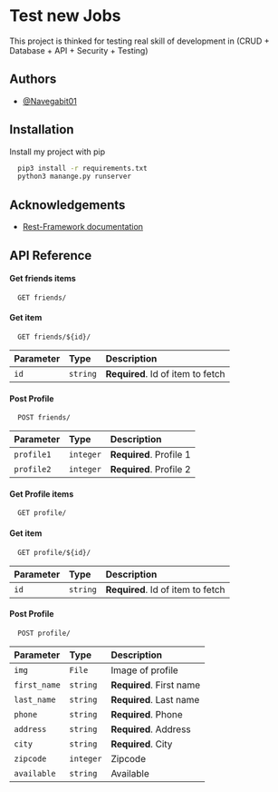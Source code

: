 
# Test new Jobs

This project is thinked for testing real skill of development in (CRUD + Database + API + Security + Testing)


## Authors

- [@Navegabit01](https://github.com/Navegabit01)


## Installation

Install my project with pip

```bash
  pip3 install -r requirements.txt
  python3 manange.py runserver
```

    
## Acknowledgements

 - [Rest-Framework documentation](https://www.django-rest-framework.org/)
 
## API Reference

#### Get friends items

```http
  GET friends/
```

#### Get item

```http
  GET friends/${id}/
```

| Parameter | Type     | Description                       |
| :-------- | :------- | :-------------------------------- |
| `id`      | `string` | **Required**. Id of item to fetch |

#### Post Profile

```http
  POST friends/
```

| Parameter | Type     | Description                       |
| :-------- | :------- | :-------------------------------- |
| `profile1`             | `integer`  | **Required**. Profile 1   |
| `profile2`             | `integer`  | **Required**. Profile 2   |

#### Get Profile items

```http
  GET profile/
```

#### Get item

```http
  GET profile/${id}/
```

| Parameter | Type     | Description                       |
| :-------- | :------- | :-------------------------------- |
| `id`      | `string` | **Required**. Id of item to fetch |

#### Post Profile

```http
  POST profile/
```

| Parameter | Type     | Description                       |
| :-------- | :------- | :-------------------------------- |
| `img`             | `File`    | Image of profile           |
| `first_name`      | `string`  | **Required**. First name   |
| `last_name`       | `string`  | **Required**. Last name    |
| `phone`           | `string`  | **Required**. Phone        |
| `address`         | `string`  | **Required**. Address      |
| `city`            | `string`  | **Required**. City         |
| `zipcode`         | `integer` | Zipcode                    |
| `available`       | `string`  | Available                  |